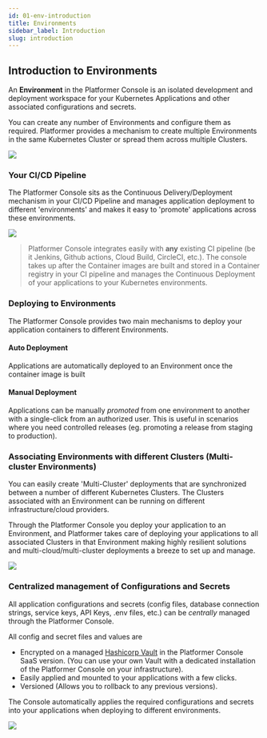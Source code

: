 ```yaml
---
id: 01-env-introduction
title: Environments
sidebar_label: Introduction
slug: introduction
---
```


## Introduction to Environments

An **Environment** in the Platformer Console is an isolated development and deployment workspace for your Kubernetes Applications and other associated configurations and secrets.  

You can create any number of Environments and configure them as required. Platformer provides a mechanism to create multiple Environments in the same Kubernetes Cluster or spread them across multiple Clusters. 

![](../../../static/img/docs/env-1.png)

### Your CI/CD Pipeline

The Platformer Console sits as the Continuous Delivery/Deployment mechanism in your CI/CD Pipeline and manages application deployment to different 'environments' and makes it easy to 'promote' applications across these environments.

![](../../../static/img/docs/env-2.png)

> Platformer Console integrates easily with **any** existing CI pipeline (be it Jenkins, Github actions, Cloud Build, CircleCI, etc.). The console takes up after the Container images are built and stored in a Container registry in your CI pipeline and manages the Continuous Deployment of your applications to your Kubernetes environments.

### Deploying to Environments

The Platformer Console provides two main mechanisms to deploy your application containers to different Environments.
#### Auto Deployment
Applications are automatically deployed to an Environment once the container image is built

#### Manual Deployment
Applications can be manually *promoted* from one environment to another with a single-click from an authorized user. This is useful in scenarios where you need controlled releases (eg. promoting a release from staging to production).

### Associating Environments with different Clusters (Multi-cluster Environments)

You can easily create 'Multi-Cluster' deployments that are synchronized between a number of different Kubernetes Clusters. The Clusters associated with an Environment can be running on different infrastructure/cloud providers.

Through the Platformer Console you deploy your application to an Environment, and Platformer takes care of deploying your applications to all associated Clusters in that Environment making highly resilient solutions and multi-cloud/multi-cluster deployments a breeze to set up and manage.

![](../../../static/img/docs/env-3.png)

### Centralized management of Configurations and Secrets

All application configurations and secrets (config files, database connection strings, service keys, API Keys, .env files, etc.) can be *centrally* managed through the Platformer Console. 

All config and secret files and values are
- Encrypted on a managed [Hashicorp Vault](https://www.hashicorp.com/products/vault) in the Platformer Console SaaS version. (You can use your own Vault with a dedicated installation of the Platformer Console on your infrastructure).
- Easily applied and mounted to your applications with a few clicks.
- Versioned (Allows you to rollback to any previous versions).

The Console automatically applies the required configurations and secrets into your applications when deploying to different environments.

![](../../../static/img/docs/env-4.png)
